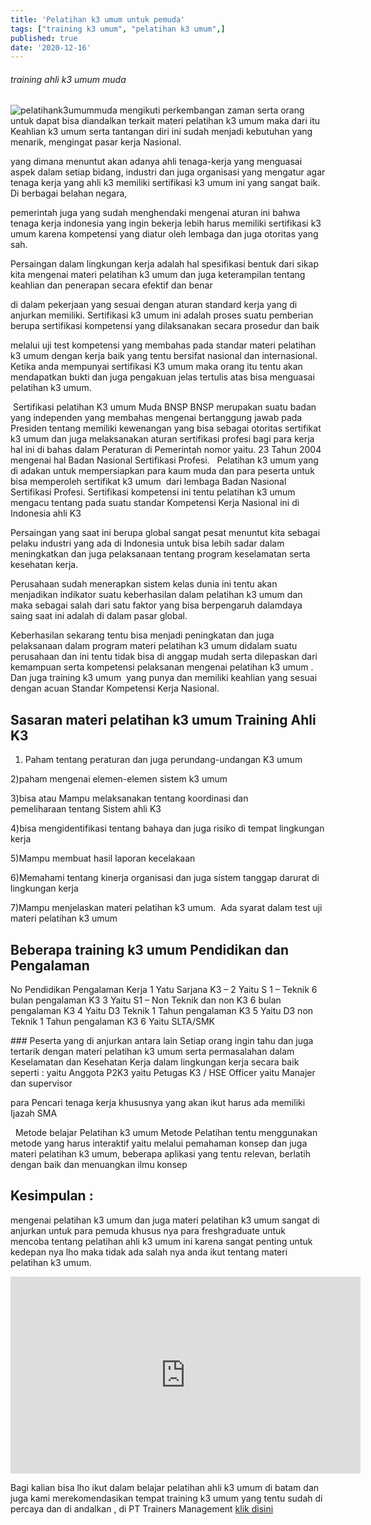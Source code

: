 ```yaml
---
title: 'Pelatihan k3 umum untuk pemuda'
tags: ["training k3 umum", "pelatihan k3 umum",]
published: true
date: '2020-12-16'
---
```


###### training ahli k3 umum muda
![pelatihank3umummuda](https://user-images.githubusercontent.com/60885444/102351604-4f8c9b00-3fd9-11eb-866f-37685f0cd745.jpg)
mengikuti perkembangan zaman serta orang untuk dapat bisa diandalkan terkait materi pelatihan k3 umum maka dari itu Keahlian k3 umum serta tantangan diri ini sudah menjadi kebutuhan yang menarik, mengingat pasar kerja Nasional.

yang dimana menuntut akan adanya ahli tenaga-kerja yang menguasai aspek dalam setiap bidang, industri dan juga organisasi yang mengatur agar tenaga kerja yang ahli k3 memiliki sertifikasi k3 umum ini yang sangat baik. Di berbagai belahan negara,

pemerintah juga yang sudah menghendaki mengenai aturan ini bahwa tenaga kerja indonesia yang ingin bekerja lebih harus memiliki sertifikasi k3 umum karena kompetensi yang diatur  oleh lembaga dan juga otoritas yang sah.

Persaingan dalam lingkungan kerja adalah hal spesifikasi bentuk dari sikap kita mengenai materi pelatihan k3 umum dan juga keterampilan tentang keahlian dan penerapan secara efektif dan benar 

di dalam pekerjaan yang sesuai dengan aturan standard kerja yang di anjurkan memiliki. Sertifikasi k3 umum ini  adalah proses suatu pemberian berupa sertifikasi kompetensi yang dilaksanakan secara prosedur dan baik

melalui uji test kompetensi yang membahas pada standar materi pelatihan k3 umum  dengan kerja baik yang tentu bersifat nasional dan internasional. Ketika anda mempunyai sertifikasi K3 umum maka orang itu tentu akan mendapatkan bukti dan juga pengakuan jelas tertulis atas bisa menguasai pelatihan k3 umum.

​ Sertifikasi pelatihan K3 umum Muda BNSP
BNSP merupakan suatu badan yang independen yang membahas mengenai bertanggung jawab pada Presiden tentang memiliki kewenangan yang bisa sebagai otoritas sertifikat k3 umum dan juga melaksanakan aturan sertifikasi profesi bagi para kerja hal ini di bahas dalam Peraturan di  Pemerintah nomor yaitu. 23 Tahun 2004  mengenai hal Badan Nasional Sertifikasi Profesi.
 
Pelatihan k3 umum yang di adakan untuk mempersiapkan para kaum muda dan para peserta untuk bisa memperoleh sertifikat k3 umum  dari lembaga Badan Nasional Sertifikasi Profesi. Sertifikasi kompetensi ini tentu pelatihan k3 umum mengacu tentang pada suatu standar Kompetensi Kerja Nasional ini di Indonesia ahli K3 

Persaingan yang saat ini berupa global sangat pesat menuntut kita sebagai pelaku industri yang ada di Indonesia untuk bisa lebih sadar dalam meningkatkan dan juga  pelaksanaan tentang program keselamatan serta kesehatan kerja. 

Perusahaan sudah menerapkan sistem kelas dunia ini tentu akan menjadikan indikator suatu keberhasilan dalam pelatihan k3 umum dan maka sebagai salah dari satu faktor yang bisa berpengaruh dalamdaya saing saat ini adalah di dalam pasar global.

Keberhasilan sekarang tentu bisa menjadi peningkatan dan juga pelaksanaan dalam program materi pelatihan k3 umum didalam suatu perusahaan dan ini tentu tidak bisa di anggap mudah serta dilepaskan dari kemampuan serta kompetensi pelaksanan mengenai pelatihan k3 umum . Dan juga training k3 umum  yang punya dan memiliki keahlian yang  sesuai dengan acuan Standar Kompetensi Kerja Nasional. 
​ 
## Sasaran materi pelatihan k3 umum Training Ahli K3 

1) Paham tentang peraturan dan juga perundang-undangan     K3 umum

2)paham mengenai elemen-elemen sistem k3 umum

3)bisa atau Mampu melaksanakan tentang koordinasi dan pemeliharaan tentang Sistem ahli K3

4)bisa mengidentifikasi tentang bahaya dan juga risiko di tempat lingkungan kerja

5)Mampu membuat hasil laporan kecelakaan

6)Memahami tentang kinerja organisasi dan juga sistem tanggap darurat di lingkungan kerja

7)Mampu menjelaskan materi pelatihan k3 umum.
​ Ada syarat dalam test uji materi pelatihan k3 umum

## Beberapa training k3 umum Pendidikan dan Pengalaman
No
Pendidikan
Pengalaman Kerja
1
Yatu Sarjana K3 
–
2
Yaitu S 1 – Teknik 
6 bulan pengalaman K3
3
Yaitu S1 – Non Teknik dan non K3
6 bulan pengalaman K3
4
Yaitu D3 Teknik
1 Tahun  pengalaman K3
5
Yaitu D3 non Teknik
1 Tahun pengalaman K3
6
Yaitu SLTA/SMK



###​ Peserta yang di anjurkan antara lain
Setiap orang ingin tahu dan juga tertarik dengan materi pelatihan k3 umum serta permasalahan dalam Keselamatan dan Kesehatan Kerja dalam lingkungan kerja secara  baik seperti :
yaitu Anggota P2K3
yaitu Petugas K3 / HSE Officer
yaitu Manajer dan supervisor

para Pencari tenaga kerja khususnya yang akan  ikut harus ada memiliki Ijazah SMA

​  Metode belajar Pelatihan k3 umum
Metode Pelatihan tentu menggunakan metode yang harus  interaktif yaitu melalui pemahaman konsep dan juga materi pelatihan k3 umum, beberapa aplikasi yang tentu relevan, berlatih dengan baik dan menuangkan ilmu konsep  

## Kesimpulan :
mengenai pelatihan k3 umum dan juga materi pelatihan k3 umum sangat di anjurkan untuk para pemuda khusus nya para freshgraduate untuk mencoba tentang pelatihan ahli k3 umum ini karena sangat penting untuk kedepan nya lho maka tidak ada salah nya anda ikut tentang materi pelatihan k3 umum.

<iframe width="560" height="315" src="https://www.youtube.com/embed/a2LSvJloDU0" frameborder="0" allow="accelerometer; autoplay; clipboard-write; encrypted-media; gyroscope; picture-in-picture" allowfullscreen></iframe>

Bagi  kalian bisa lho ikut dalam belajar  pelatihan ahli k3 umum di batam dan juga kami merekomendasikan  tempat training k3 umum yang tentu sudah di percaya dan di andalkan , di PT Trainers Management 
[klik disini](https://www.trainingk3umumbatam.com/ )